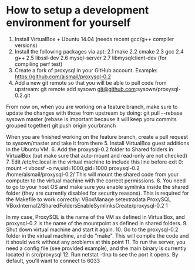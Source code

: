 # How to setup a development environment for yourself

1. Install VirtualBox + Ubuntu 14.04 (needs recent gcc/g++ compiler versions)
2. Install the following packages via apt:
  2.1 make
  2.2 cmake
  2.3 gcc
  2.4 g++
  2.5 libssl-dev
  2.6 mysql-server
  2.7 libmysqlclient-dev (for compiling perf test)
3. Create a fork of proxysql in your GitHub account. Example: https://github.com/aismail/proxysql-0.2
4. Add a new git remote so that you will be able to pull code from upstream:
  git remote add sysown git@github.com:sysown/proxysql-0.2.git

  From now on, when you are working on a feature branch, make sure to update
  the changes with those from upstream by doing:
    git pull --rebase sysown master (rebase is important because it will keep yoru commits grouped together)
    git push origin yourbranch

  When you are finished working on the feature branch, create a pull request
  to sysown/master and take it from there
5. Install VirtualBox guest additions in the Ubuntu VM.
6. Add the proxysql-0.2 folder to Shared folders in VirtualBox (but make sure that auto-mount and read-only are not checked)
7. Edit /etc/rc.local in the virtual machine to include this line before exit 0:
mount -t vboxsf -o rw,uid=1000,gid=1000 proxysql-0.2 /home/aismail/proxysql-0.2/
  This will mount the shared code from your computer to the virtual machine with
  the correct permissions.
8. You need to go to your host OS and make sure you enable symlinks inside the shared folder (they are currently disabled for security reasons). This is required for the Makefile to work correctly:
  VBoxManage setextradata ProxySQL VBoxInternal2/SharedFoldersEnableSymlinksCreate/proxysql-0.2 1

  In my case, ProxySQL is the name of the VM as defined in VirtualBox, and proxysql-0.2 is the name of the mountpoint as defined in shared folders.
9. Shut down virtual machine and start it again.
10. Go to the proxysql-0.2 folder in the virtual machine, and do "make". This will compile the code and it should work without any problems at this point
11. To run the server, you need a config file (see provided example), and the main binary is currently located in src/proxysql
12. Run netstat -tlnp to see the port it opens. By default, you'll want to connect to 6033
